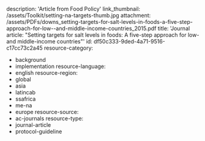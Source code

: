 description: 'Article from Food Policy'
link_thumbnail: /assets/Toolkit/setting-na-targets-thumb.jpg
attachment: /assets/PDFs/downs_setting-targets-for-salt-levels-in-foods-a-five-step-approach-for-low--and-middle-income-countries_2015.pdf
title: 'Journal article: "Setting targets for salt levels in foods: A five-step approach for low- and middle-income countries"'
id: df50c333-9ded-4a71-9516-c17cc73c2a45
resource-category:
  - background
  - implementation
resource-language:
  - english
resource-region:
  - global
  - asia
  - latincab
  - ssafrica
  - me-na
  - europe
resource-source:
  - ac-journals
resource-type:
  - journal-article
  - protocol-guideline
